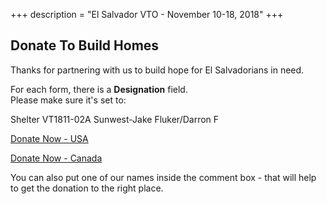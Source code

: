 +++
description = "El Salvador VTO - November 10-18, 2018"
+++


<div class="block-31" style="position: relative;">
  <div class="loop-block-31 ">
    <div class="block-30 block-30-sm item" style="background-image: url('/images/girls.jpg');" data-stellar-background-ratio="0.5">
      <div class="container">
        <div class="row align-items-center justify-content-center">
          <div class="col-md-7 text-center">
            <h2 class="heading">Donate To Build Homes</h2>
            <p class="lead">Thanks for partnering with us to build hope for El Salvadorians in need.</p>
            <p class="lead">For each form, there is a <strong>Designation</strong> field.<br/>Please make sure it's set to:</p>
            <p class="lead">Shelter VT1811-02A Sunwest-Jake Fluker/Darron F</p>
            <p><a href="https://www.sheltercanada.ca/donate-us" class="btn btn-primary btn-hover-white py-3 px-5">Donate Now - USA</a></p>
            <p><a href="https://www.sheltercanada.ca/donate" class="btn btn-primary btn-hover-white py-3 px-5">Donate Now - Canada</a></p>
            <p>You can also put one of our names inside the comment box - that will help to get the donation to the right place.</p>
          </div>
        </div>
      </div>
    </div>
  </div>
</div>
